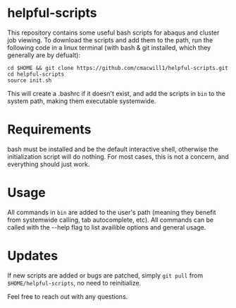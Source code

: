 # helpful-scripts 
This repository contains some useful bash scripts for abaqus and cluster job viewing. 
To download the scripts and add them to the path, run the following code in a linux terminal (with bash & git installed, which they generally are by defualt): 
``` 
cd $HOME && git clone https://github.com/cmacwill1/helpful-scripts.git 
cd helpful-scripts 
source init.sh 
``` 
This will create a .bashrc if it doesn't exist, and add the scripts in `bin` to the system path, making them executable systemwide. 
# Requirements 
bash must be installed and be the default interactive shell, otherwise the initialization script will do nothing. For most cases, this is not a concern, and everything should just work.
# Usage
All commands in `bin` are added to the user's path (meaning they benefit from systemwide calling, tab autocomplete, etc). All commands can be called with the --help flag to list availible options and general usage.
# Updates
If new scripts are added or bugs are patched, simply `git pull` from `$HOME/helpful-scripts`, no need to reinitialize.

Feel free to reach out with any questions.
